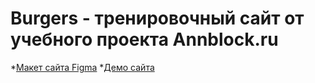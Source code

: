 # Burgers - тренировочный сайт от учебного проекта Annblock.ru

*[Макет сайта Figma](https://www.figma.com/file/8muxUNt1PwGH5byQR6LZG8/Burgers-Menu-Responsive?type=design&node-id=0-1&mode=design&t=1E0T8crFyGzh2bht-0)
*[Демо сайта](https://drusjs.github.io/Module01-Burger/menu.html)